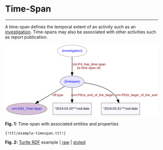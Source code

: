 # Time-Span
***

A time-span defines the temporal extent of an activity such as an [investigation](ld4he-investigation.md). Time-spans may also be associated with other activities such as report publication.
 
![timespan](img/ld4he-timespan.svg)

**Fig. 1:** Time-span with associated entities and properties

```Turtle
{!ttl/example-timespan.ttl!}
```
**Fig. 2:** [Turtle RDF](https://www.w3.org/TR/turtle/) example | [raw](https://cbinding.github.io/LD4HE/ttl/example-timespan.ttl) | [styled](https://cdn.rawgit.com/niklasl/ldtr/v0.2.2/demo/?url=https://cbinding.github.io/LD4HE/ttl/example-timespan.ttl)
